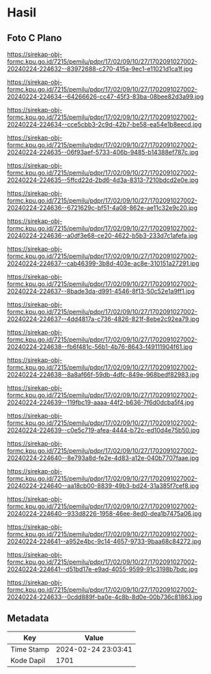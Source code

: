 # Hasil

## Foto C Plano

https://sirekap-obj-formc.kpu.go.id/7215/pemilu/pdpr/17/02/09/10/27/1702091027002-20240224-224632--83972688-c270-415a-9ec1-e11021d1ca1f.jpg

https://sirekap-obj-formc.kpu.go.id/7215/pemilu/pdpr/17/02/09/10/27/1702091027002-20240224-224634--64266626-cc47-45f3-83ba-08bee82d3a99.jpg

https://sirekap-obj-formc.kpu.go.id/7215/pemilu/pdpr/17/02/09/10/27/1702091027002-20240224-224634--cce5cbb3-2c9d-42b7-be58-ea54e1b8eecd.jpg

https://sirekap-obj-formc.kpu.go.id/7215/pemilu/pdpr/17/02/09/10/27/1702091027002-20240224-224635--06f93aef-5733-406b-9485-b14388ef787c.jpg

https://sirekap-obj-formc.kpu.go.id/7215/pemilu/pdpr/17/02/09/10/27/1702091027002-20240224-224635--5ffcd22d-2bd6-4d3a-8313-7210bdcd2e0e.jpg

https://sirekap-obj-formc.kpu.go.id/7215/pemilu/pdpr/17/02/09/10/27/1702091027002-20240224-224636--6721629c-bf51-4a08-862e-ae11c32e9c20.jpg

https://sirekap-obj-formc.kpu.go.id/7215/pemilu/pdpr/17/02/09/10/27/1702091027002-20240224-224636--a0df3e68-ce20-4622-b5b3-233d7c1afefa.jpg

https://sirekap-obj-formc.kpu.go.id/7215/pemilu/pdpr/17/02/09/10/27/1702091027002-20240224-224637--cab46399-3b8d-403e-ac8e-310151a27291.jpg

https://sirekap-obj-formc.kpu.go.id/7215/pemilu/pdpr/17/02/09/10/27/1702091027002-20240224-224637--8bade3da-d991-4546-8f13-50c52e1a9ff1.jpg

https://sirekap-obj-formc.kpu.go.id/7215/pemilu/pdpr/17/02/09/10/27/1702091027002-20240224-224637--4dd4817a-c736-4826-821f-8ebe2c92ea79.jpg

https://sirekap-obj-formc.kpu.go.id/7215/pemilu/pdpr/17/02/09/10/27/1702091027002-20240224-224638--fb6f481c-56b1-4b76-8643-f49111904f61.jpg

https://sirekap-obj-formc.kpu.go.id/7215/pemilu/pdpr/17/02/09/10/27/1702091027002-20240224-224638--8a8af66f-59db-4dfc-849e-968bedf82983.jpg

https://sirekap-obj-formc.kpu.go.id/7215/pemilu/pdpr/17/02/09/10/27/1702091027002-20240224-224639--119fbc19-aaaa-44f2-b636-7f6d0dcba5f4.jpg

https://sirekap-obj-formc.kpu.go.id/7215/pemilu/pdpr/17/02/09/10/27/1702091027002-20240224-224639--c0e5c719-afea-4444-b72c-ed10d4e75b50.jpg

https://sirekap-obj-formc.kpu.go.id/7215/pemilu/pdpr/17/02/09/10/27/1702091027002-20240224-224640--8e793a8d-fe2e-4d83-a12e-040b7707faae.jpg

https://sirekap-obj-formc.kpu.go.id/7215/pemilu/pdpr/17/02/09/10/27/1702091027002-20240224-224640--aa18cb00-8839-49b3-bd24-31a385f7cef8.jpg

https://sirekap-obj-formc.kpu.go.id/7215/pemilu/pdpr/17/02/09/10/27/1702091027002-20240224-224640--933d8226-1958-46ee-8ed0-dea1b7475a06.jpg

https://sirekap-obj-formc.kpu.go.id/7215/pemilu/pdpr/17/02/09/10/27/1702091027002-20240224-224641--a952e4bc-9c14-4657-9733-9baa68c84272.jpg

https://sirekap-obj-formc.kpu.go.id/7215/pemilu/pdpr/17/02/09/10/27/1702091027002-20240224-224641--d51bd17e-e9ad-4055-9599-91c3198b7bdc.jpg

https://sirekap-obj-formc.kpu.go.id/7215/pemilu/pdpr/17/02/09/10/27/1702091027002-20240224-224633--0cdd889f-ba0e-4c8b-8d0e-00b736c81863.jpg


## Metadata

| Key        | Value               |
| ---------- | ------------------- |
| Time Stamp | 2024-02-24 23:03:41 |
| Kode Dapil | 1701                |



